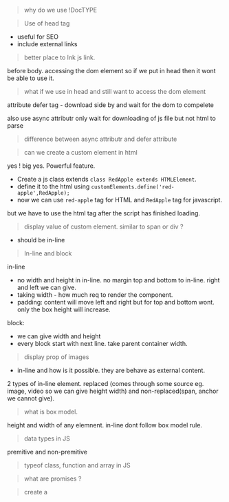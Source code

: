 > why do we use !DocTYPE



> Use of head tag

* useful for SEO
* include external links

> better place to lnk js link.

before body. 
accessing the dom element so if we put in head then it wont be able to use it.

> what if we use in head and still want to access the dom element

attribute defer tag - download side by and wait for the dom to compelete

also use async attributr only wait for downloading of js file but not html to parse

> difference between async attributr and defer attribute

> can we create a custom element in html

yes ! big yes. Powerful feature.
* Create a js class extends `class RedApple extends HTMLElement`.
* define it to the html using `customElements.define('red-apple',RedApple);`
* now we can use `red-apple` tag for HTML and `RedApple` tag for javascript.

but we have to use the html tag after the script has finished loading.

> display value of custom element. similar to span or div ?

* should be in-line

> In-line and block

in-line
* no width and height in in-line. no margin top and bottom to in-line. right and left we can give.
* taking width - how much req to render the component.
* padding: content will move left and right but for top and bottom wont. only the box height will increase.

block:
* we can give width and height
* every block start with next line. take parent container width. 

> display prop of images

* in-line and how is it possible. they are behave as external content. 

2 types of in-line element. replaced (comes through some source eg. image, video so we can give height width) and non-replaced(span, anchor we cannot give).

> what is box model. 

height and width of any elemnent.
in-line dont follow box model rule.

> data types in JS

premitive and non-premitive

> typeof class, function and array in JS

> what are promises ?

> create a 
